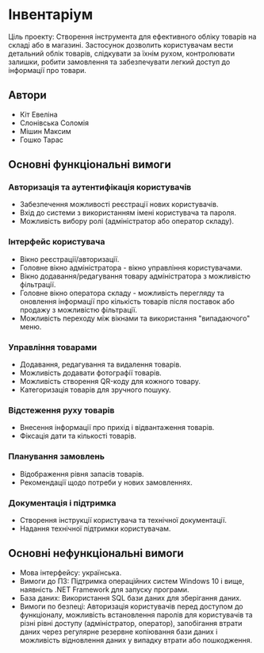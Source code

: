 # Інвентаріум

Ціль проекту: Створення інструмента для ефективного обліку товарів на складі або в магазині. Застосунок дозволить користувачам вести детальний облік товарів, слідкувати за їхнім рухом, контролювати залишки, робити замовлення та забезпечувати легкий доступ до інформації про товари.

## Автори
- Кіт Евеліна
- Слонівська Соломія
- Мішин Максим
- Гошко Тарас

## Основні функціональні вимоги
### Авторизація та аутентифікація користувачів
- Забезпечення можливості реєстрації нових користувачів.
- Вхід до системи з використанням імені користувача та пароля.
- Можливість вибору ролі (адміністратор або оператор складу).

### Інтерфейс користувача
- Вікно реєстрації/авторизації.
- Головне вікно адміністратора - вікно управління користувачами.
- Вікно додавання/редагування товару адміністратора з можливістю фільтрації.
- Головне вікно оператора складу - можливість перегляду та оновлення інформації про кількість товарів після поставок або продажу з можливістю фільтрації.
- Можливість переходу між вікнами та використання "випадаючого" меню.

### Управління товарами
- Додавання, редагування та видалення товарів.
- Можливість додавати фотографії товарів.
- Можливість створення QR-коду для кожного товару.
- Категоризація товарів для зручного пошуку.

### Відстеження руху товарів
- Внесення інформації про прихід і відвантаження товарів.
- Фіксація дати та кількості товарів.

### Планування замовлень
- Відображення рівня запасів товарів.
- Рекомендації щодо потреби у нових замовленнях.

### Документація і підтримка
- Створення інструкції користувача та технічної документації.
- Надання технічної підтримки користувачам.

## Основні нефункціональні вимоги
- Мова інтерфейсу: українська.
- Вимоги до ПЗ: Підтримка операційних систем Windows 10 і вище, наявність .NET Framework для запуску програми.
- База даних: Використання SQL бази даних для зберігання даних.
- Вимоги по безпеці: Авторизація користувачів перед доступом до функціоналу, можливість встановлення паролів для користувачів та різні рівні доступу (адміністратор, оператор), запобігання втрати даних через регулярне резервне копіювання бази даних і можливість відновлення даних у випадку втрати або пошкодження.
